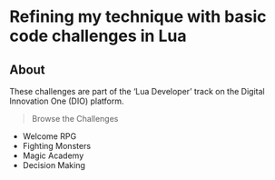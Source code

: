 # Refining my technique with basic code challenges in Lua

## About

These challenges are part of the ‘Lua Developer’ track on the Digital Innovation One (DIO) platform.

> Browse the Challenges

* Welcome RPG
* Fighting Monsters
* Magic Academy
* Decision Making